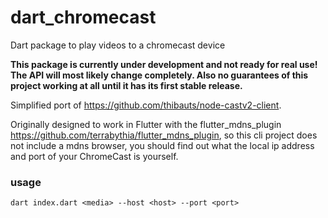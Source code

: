 # dart_chromecast
Dart package to play videos to a chromecast device

**This package is currently under development and not ready for real use! The API will most likely change completely. Also no guarantees of this project working at all until it has its first stable release.**

Simplified port of https://github.com/thibauts/node-castv2-client.

Originally designed to work in Flutter with the flutter_mdns_plugin https://github.com/terrabythia/flutter_mdns_plugin,
so this cli project does not include a mdns browser, you should find out what the local ip address and port of your
ChromeCast is yourself.

### usage
`dart index.dart <media> --host <host> --port <port>` 

